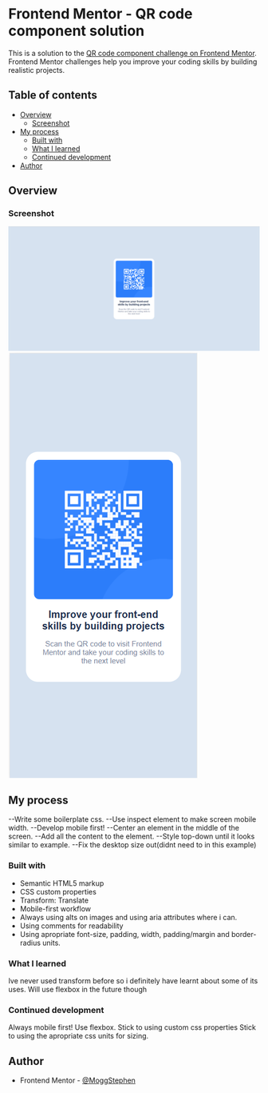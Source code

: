# Frontend Mentor - QR code component solution

This is a solution to the [QR code component challenge on Frontend Mentor](https://www.frontendmentor.io/challenges/qr-code-component-iux_sIO_H). Frontend Mentor challenges help you improve your coding skills by building realistic projects. 

## Table of contents

- [Overview](#overview)
  - [Screenshot](#screenshot)
- [My process](#my-process)
  - [Built with](#built-with)
  - [What I learned](#what-i-learned)
  - [Continued development](#continued-development)
- [Author](#author)

## Overview

### Screenshot

![](./images/finishedDesktop.png)
![](./images/finishedMobile.png)

## My process
  --Write some boilerplate css.
  --Use inspect element to make screen mobile width.
  --Develop mobile first!
  --Center an element in the middle of the screen.
  --Add all the content to the element.
  --Style top-down until it looks similar to example.
  --Fix the desktop size out(didnt need to in this example)

### Built with

- Semantic HTML5 markup
- CSS custom properties
- Transform: Translate
- Mobile-first workflow
- Always using alts on images and using aria attributes where i can.
- Using comments for readability
- Using apropriate font-size, padding, width, padding/margin and border-radius units.

### What I learned

Ive never used transform before so i definitely have learnt about some of its uses. Will use flexbox in the future though

### Continued development

Always mobile first!
Use flexbox.
Stick to using custom css properties
Stick to using the apropriate css units for sizing.

## Author

- Frontend Mentor - [@MoggStephen](https://www.frontendmentor.io/profile/MoggStephen)